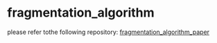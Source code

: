 # fragmentation_algorithm

please refer tothe following repository: [fragmentation_algorithm_paper](https://github.com/simonmb/fragmentation_algorithm_paper)
